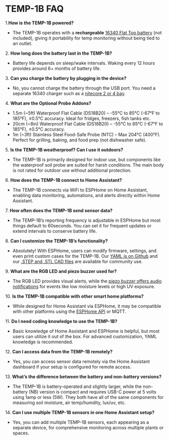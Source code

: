 # **TEMP-1B FAQ**

1\.**How is the TEMP-1B powered?**

* The TEMP-1B operates with a **rechargeable** <a href="https://www.amazon.com/Rechargeable-Capacity-Batteries-Headlamp-Flashlight/dp/B0CZLGH9FW" target="_blank" rel="noreferrer nofollow noopener">16340 Flat Top battery</a> (not included), giving it portability for temp monitoring without being tied to an outlet.

2\. **How long does the battery last in the TEMP-1B?**

* Battery life depends on sleep/wake intervals. Waking every 12 hours provides around 6+ months of battery life.

3\. **Can you charge the battery by plugging in the device?**

* No, you cannot charge the battery through the USB port. You need a separate 16340 charger such as a <a href="https://imrbatteries.com/products/nitecore-sc2-2-channel-battery-charger" target="_blank" rel="noreferrer nofollow noopener">nitecore 2 or 4 bay</a>.

4\. **What are the Optional Probe Addons?**

* 1\.5m (~5ft) Waterproof Flat Cable (DS18B20) – -55°C to 85°C (-67°F to 185°F), ±0.5°C accuracy. Ideal for fridges, freezers, fish tanks etc.
* 20cm (~8in) Waterproof Flat Cable (DS18B20) – -55°C to 85°C (-67°F to 185°F), ±0.5°C accuracy.
* 1m (~3ft) Stainless Steel Food-Safe Probe (NTC) – Max 204°C (400°F). Perfect for grilling, baking, and food prep (not dishwasher safe).

5\. **Is the TEMP-1B weatherproof? Can I use it outdoors?**

* The TEMP-1B is primarily designed for indoor use, but components like the waterproof soil probe are suited for harsh conditions. The main body is not rated for outdoor use without additional protection.

6\. **How does the TEMP-1B connect to Home Assistant?**

* The TEMP-1B connects via WiFi to ESPHome on Home Assistant, enabling data monitoring, automations, and alerts directly within Home Assistant.

7\. **How often does the TEMP-1B send sensor data?**

* The TEMP-1B’s reporting frequency is adjustable in ESPHome but most things default to 60seconds. You can set it for frequent updates or extend intervals to conserve battery life.

8\. **Can I customize the TEMP-1B’s functionality?**

* Absolutely! With ESPHome, users can modify firmware, settings, and even print custom cases for the TEMP-1B. Our <a href="https://github.com/ApolloAutomation/TEMP-1" target="_blank" rel="noreferrer nofollow noopener">YAML is on Github</a> and our <a href="https://www.printables.com/@Apollo_1187039" target="_blank" rel="noreferrer nofollow noopener">.STEP and .STL CAD files</a> are available for community use.

9\. **What are the RGB LED and piezo buzzer used for?**

* The RGB LED provides visual alerts, while the <a href="https://wiki.apolloautomation.com/products/general/piezo/" title="Click here to go to the piezo buzzer wiki tutorial" target="_blank" rel="noreferrer nofollow noopener">piezo buzzer offers audio notifications</a> for events like low moisture levels or high UV exposure.

10\. **Is the TEMP-1B compatible with other smart home platforms?**

* While designed for Home Assistant via ESPHome, it may be compatible with other platforms using the <a href="https://esphome.io/components/api.html" target="_blank" rel="noreferrer nofollow noopener">ESPHome API</a> or MQTT.

11\. **Do I need coding knowledge to use the TEMP-1B?**

* Basic knowledge of Home Assistant and ESPHome is helpful, but most users can utilize it out of the box. For advanced customization, YAML knowledge is recommended.

12\. **Can I access data from the TEMP-1B remotely?**

* Yes, you can access sensor data remotely via the Home Assistant dashboard if your setup is configured for remote access.

13\. **What’s the difference between the battery and non-battery versions?**

* The TEMP-1B is battery-operated and slightly larger, while the non-battery (NB) version is compact and requires USB-C power at 5 volts using 1amp or less (5W). They both have all of the same components for measuring soil moisture, air temp/humdity, lux/uv, etc.

14\. **Can I use multiple TEMP-1B sensors in one Home Assistant setup?**

* Yes, you can add multiple TEMP-1B sensors, each appearing as a separate device, for comprehensive monitoring across multiple plants or spaces.